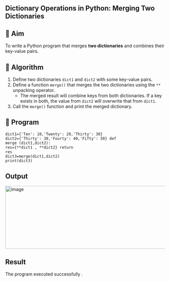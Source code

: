 ## Dictionary Operations in Python: Merging Two Dictionaries

## 🎯 Aim
To write a Python program that merges **two dictionaries** and combines their key-value pairs.

## 🧠 Algorithm
1. Define two dictionaries `dict1` and `dict2` with some key-value pairs.
2. Define a function `merge()` that merges the two dictionaries using the `**` unpacking operator.
   - The merged result will combine keys from both dictionaries. If a key exists in both, the value from `dict2` will overwrite that from `dict1`.
3. Call the `merge()` function and print the merged dictionary.

## 🧾 Program

    dict1={'Ten': 10,'Twenty': 20,'Thirty': 30} 
    dict2={'Thirty': 30,'Fourty': 40,'Fifty': 50} def 
    merge (dict1,dict2): 
    res={**dict1 , **dict2} return 
    res 
    dict3=merge(dict1,dict2) 
    print(dict3)
## Output
<img width="1001" height="198" alt="image" src="https://github.com/user-attachments/assets/3db774ce-ffa2-4b8c-b519-dc6a31c86995" />

## Result
The program executed successfully .
